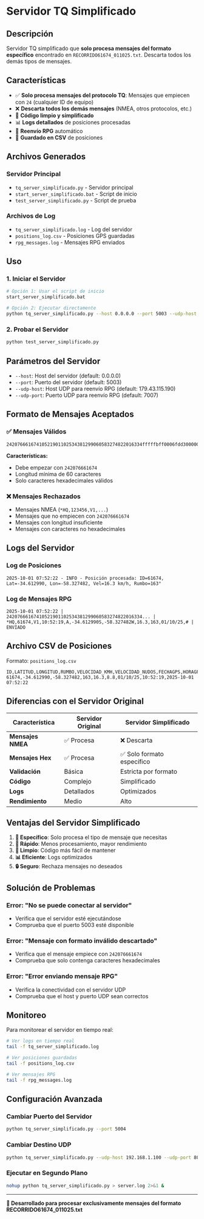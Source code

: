 # Servidor TQ Simplificado

## Descripción

Servidor TQ simplificado que **solo procesa mensajes del formato específico** encontrado en `RECORRIDO61674_011025.txt`. Descarta todos los demás tipos de mensajes.

## Características

- ✅ **Solo procesa mensajes del protocolo TQ**: Mensajes que empiecen con `24` (cualquier ID de equipo)
- ❌ **Descarta todos los demás mensajes** (NMEA, otros protocolos, etc.)
- 🔧 **Código limpio y simplificado**
- 📊 **Logs detallados** de posiciones procesadas
- 🎯 **Reenvío RPG** automático
- 📁 **Guardado en CSV** de posiciones

## Archivos Generados

### Servidor Principal
- `tq_server_simplificado.py` - Servidor principal
- `start_server_simplificado.bat` - Script de inicio
- `test_server_simplificado.py` - Script de prueba

### Archivos de Log
- `tq_server_simplificado.log` - Log del servidor
- `positions_log.csv` - Posiciones GPS guardadas
- `rpg_messages.log` - Mensajes RPG enviados

## Uso

### 1. Iniciar el Servidor

```bash
# Opción 1: Usar el script de inicio
start_server_simplificado.bat

# Opción 2: Ejecutar directamente
python tq_server_simplificado.py --host 0.0.0.0 --port 5003 --udp-host 179.43.115.190 --udp-port 7007
```

### 2. Probar el Servidor

```bash
python test_server_simplificado.py
```

## Parámetros del Servidor

- `--host`: Host del servidor (default: 0.0.0.0)
- `--port`: Puerto del servidor (default: 5003)
- `--udp-host`: Host UDP para reenvío RPG (default: 179.43.115.190)
- `--udp-port`: Puerto UDP para reenvío RPG (default: 7007)

## Formato de Mensajes Aceptados

### ✅ Mensajes Válidos
```
24207666167410521901102534381299060583274822016334fffffbff0006fdd300000000000000df54000000
```

**Características:**
- Debe empezar con `242076661674`
- Longitud mínima de 60 caracteres
- Solo caracteres hexadecimales válidos

### ❌ Mensajes Rechazados
- Mensajes NMEA (`*HQ,123456,V1,...`)
- Mensajes que no empiecen con `242076661674`
- Mensajes con longitud insuficiente
- Mensajes con caracteres no hexadecimales

## Logs del Servidor

### Log de Posiciones
```
2025-10-01 07:52:22 - INFO - Posición procesada: ID=61674, Lat=-34.612990, Lon=-58.327482, Vel=16.3 km/h, Rumbo=163°
```

### Log de Mensajes RPG
```
2025-10-01 07:52:22 | 24207666167410521901102534381299060583274822016334... | *HQ,61674,V1,10:52:19,A,-34.612990S,-58.327482W,16.3,163,01/10/25,# | ENVIADO
```

## Archivo CSV de Posiciones

Formato: `positions_log.csv`
```csv
ID,LATITUD,LONGITUD,RUMBO,VELOCIDAD_KMH,VELOCIDAD_NUDOS,FECHAGPS,HORAGPS,FECHARECIBIDO
61674,-34.612990,-58.327482,163,16.3,8.8,01/10/25,10:52:19,2025-10-01 07:52:22
```

## Diferencias con el Servidor Original

| Característica | Servidor Original | Servidor Simplificado |
|---|---|---|
| **Mensajes NMEA** | ✅ Procesa | ❌ Descarta |
| **Mensajes Hex** | ✅ Procesa | ✅ Solo formato específico |
| **Validación** | Básica | Estricta por formato |
| **Código** | Complejo | Simplificado |
| **Logs** | Detallados | Optimizados |
| **Rendimiento** | Medio | Alto |

## Ventajas del Servidor Simplificado

1. **🎯 Específico**: Solo procesa el tipo de mensaje que necesitas
2. **🚀 Rápido**: Menos procesamiento, mayor rendimiento
3. **🧹 Limpio**: Código más fácil de mantener
4. **📊 Eficiente**: Logs optimizados
5. **🔒 Seguro**: Rechaza mensajes no deseados

## Solución de Problemas

### Error: "No se puede conectar al servidor"
- Verifica que el servidor esté ejecutándose
- Comprueba que el puerto 5003 esté disponible

### Error: "Mensaje con formato inválido descartado"
- Verifica que el mensaje empiece con `242076661674`
- Comprueba que solo contenga caracteres hexadecimales

### Error: "Error enviando mensaje RPG"
- Verifica la conectividad con el servidor UDP
- Comprueba que el host y puerto UDP sean correctos

## Monitoreo

Para monitorear el servidor en tiempo real:

```bash
# Ver logs en tiempo real
tail -f tq_server_simplificado.log

# Ver posiciones guardadas
tail -f positions_log.csv

# Ver mensajes RPG
tail -f rpg_messages.log
```

## Configuración Avanzada

### Cambiar Puerto del Servidor
```bash
python tq_server_simplificado.py --port 5004
```

### Cambiar Destino UDP
```bash
python tq_server_simplificado.py --udp-host 192.168.1.100 --udp-port 8000
```

### Ejecutar en Segundo Plano
```bash
nohup python tq_server_simplificado.py > server.log 2>&1 &
```

---

**🔧 Desarrollado para procesar exclusivamente mensajes del formato RECORRIDO61674_011025.txt**
